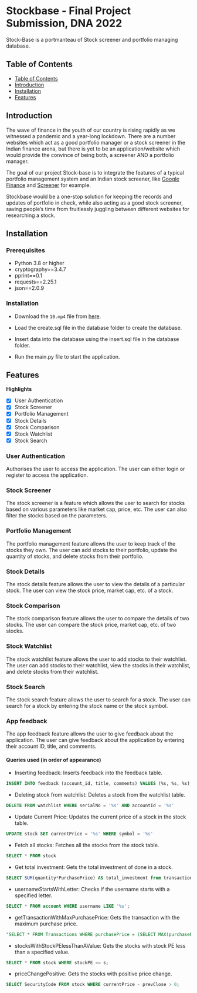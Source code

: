 # Stockbase - Final Project Submission, DNA 2022
Stock-Base is a portmanteau of Stock screener and portfolio managing database.

## Table of Contents
- [Table of Contents](#table-of-contents)
- [Introduction](#introduction)
- [Installation](#installation)
- [Features](#features)
  
## Introduction

The wave of finance in the youth of our country is rising rapidly as we witnessed a pandemic and a year-long lockdown. There are a number websites which act as a good portfolio manager or a stock screener in the Indian finance arena, but there is yet to be an application/website which would provide the convince of being both, a screener AND a portfolio manager.

The goal of our project Stock-base is to integrate the features of a typical portfolio management system and an Indian stock screener, like [Google Finance](https://www.google.com/finance/?hl=en) and [Screener](https://www.screener.in) for example.

Stockbase would be a one-stop solution for keeping the records and updates of portfolio in check, while also acting as a good stock screener, saving people’s time from fruitlessly juggling between different websites for researching a stock. 

## Installation

### Prerequisites

- Python 3.8 or higher
- cryptography==3.4.7
- pprint==0.1
- requests==2.25.1
- json==2.0.9

### Installation

* Download the `10.mp4` file from [here](https://iiitaphyd-my.sharepoint.com/:v:/g/personal/aaryan_s_research_iiit_ac_in/EXjFogjN67JImOGp3uSpJdYB68Y7ZaS2qgvdrzU5fDUBsg?e=dINXhe).

* Load the create.sql file in the database folder to create the database.

* Insert data into the database using the insert.sql file in the database folder.

* Run the main.py file to start the application.

## Features


__Highlights__
- [x] User Authentication
- [x] Stock Screener
- [x] Portfolio Management
- [x] Stock Details
- [x] Stock Comparison
- [x] Stock Watchlist
- [x] Stock Search

### User Authentication

Authorises the user to access the application. The user can either login or register to access the application.

### Stock Screener

The stock screener is a feature which allows the user to search for stocks based on various parameters like market cap, price, etc. The user can also filter the stocks based on the parameters.

### Portfolio Management

The portfolio management feature allows the user to keep track of the stocks they own. The user can add stocks to their portfolio, update the quantity of stocks, and delete stocks from their portfolio.

### Stock Details

The stock details feature allows the user to view the details of a particular stock. The user can view the stock price, market cap, etc. of a stock.

### Stock Comparison

The stock comparison feature allows the user to compare the details of two stocks. The user can compare the stock price, market cap, etc. of two stocks.

### Stock Watchlist

The stock watchlist feature allows the user to add stocks to their watchlist. The user can add stocks to their watchlist, view the stocks in their watchlist, and delete stocks from their watchlist.

### Stock Search

The stock search feature allows the user to search for a stock. The user can search for a stock by entering the stock name or the stock symbol.

### App feedback

The app feedback feature allows the user to give feedback about the application. The user can give feedback about the application by entering their account ID, title, and comments.

#### Queries used (in order of appearance)

* Inserting feedback: Inserts feedback into the feedback table.
```sql
INSERT INTO feedback (account_id, title, comments) VALUES (%s, %s, %s);
```

* Deleting stock from watchlist: Deletes a stock from the watchlist table.
```sql
DELETE FROM watchlist WHERE serialNo = '%s' AND accountId = '%s' 
```

* Update Current Price: Updates the current price of a stock in the stock table.
```sql
UPDATE stock SET currentPrice = '%s' WHERE symbol = '%s'
```

* Fetch all stocks: Fetches all the stocks from the stock table.
```sql
SELECT * FROM stock
```

* Get total investment: Gets the total investment of done in a stock.
```sql
SELECT SUM(quantity*PurchasePrice) AS total_investment from transactions INNER JOIN comprisesof ON comprisesof.transactionID = transactions.transactionID WHERE comprisesof.securityCode = \'%s\';
```

* usernameStartsWithLetter: Checks if the username starts with a specified letter.
```sql
SELECT * FROM account WHERE username LIKE '%s';
```

* getTransactionWithMaxPurchasePrice: Gets the transaction with the maximum purchase price.
```sql
"SELECT * FROM Transactions WHERE purchasePrice = (SELECT MAX(purchasePrice) FROM Transactions)
```

* stocksWithStockPElessThanAValue: Gets the stocks with stock PE less than a specified value.
```sql
SELECT * FROM stock WHERE stockPE <= s;
```

* priceChangePositive: Gets the stocks with positive price change.
```sql
SELECT SecurityCode FROM stock WHERE currentPrice - prevClose > 0;
```

